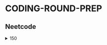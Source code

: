 # CODING-ROUND-PREP

## Neetcode

<details>
  <summary>150</summary>

  <details>
    <summary>Arrays and Hashing</summary>

  - [ContainsDuplicate_217](src/main/java/org/neetcode150/arraysAndHashing/ContainsDuplicate_217.java)
    - Problem Statement: If an array contains duplicate return false else return true
    - Intuition: Use sets to store all elements, if no duplicates are present, size will be different
    - Time Complexity: O(n)
    - Space Complexity: O(1)
    
  - [ValidAnagram_242](src/main/java/org/neetcode150/arraysAndHashing/ValidAnagram_242.java)
    - Problem Statement: Two strings having exactly same characters (including their count)
    - Intuition: Use hashtable, store character counts with character ascii as key/index.
    - Time Complexity: O(n)
    - Space Complexity: O(1)
    
  - [TwoSum_1](src/main/java/org/neetcode150/arraysAndHashing/TwoSum_1.java)
    - Problem Statement: In an array find a pair of numbers(indices) that add up to a target. Order of indices not required
    - Intuition: Check if diff is present in map
    - Time Complexity: O(n)
    - Space Complexity: O(n)
    
  - [GroupAnagrams_49](src/main/java/org/neetcode150/arraysAndHashing/GroupAnagrams_49.java)
    - Problem Statement: In an array of strings, group the anagrams together and return a list
    - Intuition: Use hashmap where sorted string is the key and its value is the list of its anagram. (map.putIfAbsent())
    - Time Complexity: O(n*mlogm)
    - Space Complexity: O(n*m)
    
  - [TopKFrequentElements_347](src/main/java/org/neetcode150/arraysAndHashing/TopKFrequentElements_347.java)
    - Problem Statement: In an array find k top elements with highest occurrences
    - Intuition: Bucket Sort. Count occurrences in hashmap, put it in bucket of size N as per occurrences
    - Time Complexity: O(n)
    - Space Complexity: O(n)
    
  - [EncodeDecodeStrings_premium](src/main/java/org/neetcode150/arraysAndHashing/EncodeDecodeStrings_premium.java)
    - Problem Statement: Encode and decode a string. Array of strings is given
    - Intuition: Append each string with strLength and a special character to encode.
    - Time Complexity: O(m)
    - Space Complexity: O(m + n)
    
  - [ProductOfArrayExceptSelf_238](src/main/java/org/neetcode150/arraysAndHashing/ProductOfArrayExceptSelf_238.java)
    - Problem Statement: Product of array except itself stored at the same index as self
    - Intuition: Prefix (res[i] * nums[i]) postfix(product * res[i]; product * nums[i])
    - Time Complexity: O(n)
    - Space Complexity: O(1)
    
  - [ValidSudoku_36](src/main/java/org/neetcode150/arraysAndHashing/ValidSudoku_36.java)
    - Problem Statement: Prefilled char matrix with ‘1-9 and ’.’. No duplicates in a row and col and 3x3 matrix
    - Intuition: Hashset to store values in each row, col and box. Box index calc (i/3)*3+(j/3)
    - Time Complexity: O(m^2)
    - Space Complexity: O(m^2)
    
  - [LongestConsecutiveSequence_128](src/main/java/org/neetcode150/arraysAndHashing/LongestConsecutiveSequence_128.java)
    - Problem Statement: In an array find sequence of consecutive elements(nums)
    - Intuition: Store in set. Iterate over set, check if num-1 doesn’t exist. Keep adding length to num and checking in set.
    - Time Complexity: O(n)
    - Space Complexity: O(n)

  </details>

  <details>
    <summary>Two Pointers</summary>

  - [ValidPalindrome_125](src/main/java/org/neetcode150/twoPointers/ValidPalindrome_125.java)
    - Problem Statement: String Palindrome check for alphanumeric case insensitive characters.
    - Intuition: Helper function for char check, while loop to skip non-alphanumeric characters.
    - Time Complexity: O(n)
    - Space Complexity: O(1)
    
  - [TwoSumII_167](src/main/java/org/neetcode150/twoPointers/TwoSumII_167.java)
    - Problem Statement: Sorted array is given. Find pair such that their sum = target
    - Intuition: sum = left + right, sum < target left++ else right++
    - Time Complexity: O(n)
    - Space Complexity: O(1)
    
  - [ThreeSum_15](src/main/java/org/neetcode150/twoPointers/ThreeSum_15.java)
    - Problem Statement: Sum of triplets in an array where target is 0. Multiple triplets but no duplicates
    - Intuition: Skip duplicates, i, j, k. Sum < 0 j++ else k++
    - Time Complexity: O(n^2)
    - Space Complexity: O(1)
    
  - [ContainerWithMostWater_11](src/main/java/org/neetcode150/twoPointers/ContainerWithMostWater_11.java)
    - Problem Statement: Array with heights, find max area between two heights
    - Intuition: Min height is breadth, indices difference is length
    - Time Complexity: O(n)
    - Space Complexity: O(1)

  </details>

  <details>
    <summary>Sliding Window</summary>

  - [BestTimeToBuyAndSellStock_121](src/main/java/org/neetcode150/slidingWindow/BestTimeToBuyAndSellStock_121.java)
    - Problem Statement: Maximize profit by buying low and selling high. Find pair of such prices
    - Intuition: Keep moving right, if right is small than left, update left, find diff, get max
    - Time Complexity: O(n)
    - Space Complexity: O(1)
  - [LongestSubstringWithoutRepeatingCharacter_3](src/main/java/org/neetcode150/slidingWindow/LongestSubstringWithoutRepeatingCharacter_3.java)
    - Problem Statement: Find length of longest substring without duplicate characters 
    - Intuition: use set to store unique chars. If duplicate found remove until unique again
    - Time Complexity: O(n)
    - Space Complexity: O(m), m is set of unique characters

  </details>

</details>

